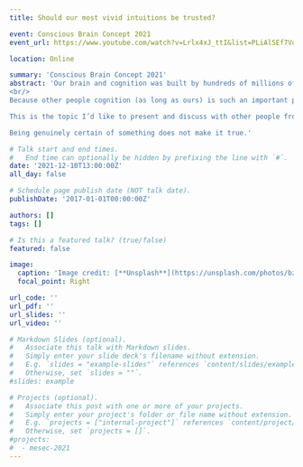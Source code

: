 ```yaml
---
title: Should our most vivid intuitions be trusted? 

event: Conscious Brain Concept 2021
event_url: https://www.youtube.com/watch?v=Lrlx4xJ_ttI&list=PLiAlSEf7VoWd6kxYZ_JhELO-HfsfanksC 

location: Online

summary: 'Conscious Brain Concept 2021'
abstract: 'Our brain and cognition was built by hundreds of millions of years of evolution, and was « designed », not to give us an accurate picture of the world, but to help us survive and pass our genes.  «  Understanding »  the quantum nature of reality will be of little help while hunting a dear. «  Knowing » that the earth is round might be counter-productive while throwing a rock at a wild boar. Instead, natural selection and early development gave us powerful intuitions to interact with the world around us, that were proven to be wrong (like the flat earth shared intuition).
<br/>
Because other people cognition (as long as ours) is such an important part of our environment, it’s likely that evolution gave us intuitions that could be good first approximations, but couldn’t in the end be farer the truth (free will being one of the obvious one).

This is the topic I’d like to present and discuss with other people from the field. We all have strong intuitions, sometimes shared, sometimes based on our very personal subjective experience . It’s tempting to consider them as a good start to study consciousness. But while they can teach us a lot about the meta problem of consciousness (as stated by David Chalmers), they should be dealt with cautions while used as arguments supporting a theory.

Being genuinely certain of something does not make it true.'

# Talk start and end times.
#   End time can optionally be hidden by prefixing the line with `#`.
date: '2021-12-10T13:00:00Z'
all_day: false

# Schedule page publish date (NOT talk date).
publishDate: '2017-01-01T00:00:00Z'

authors: []
tags: []

# Is this a featured talk? (true/false)
featured: false

image:
  caption: 'Image credit: [**Unsplash**](https://unsplash.com/photos/bzdhc5b3Bxs)'
  focal_point: Right

url_code: ''
url_pdf: ''
url_slides: ''
url_video: ''

# Markdown Slides (optional).
#   Associate this talk with Markdown slides.
#   Simply enter your slide deck's filename without extension.
#   E.g. `slides = "example-slides"` references `content/slides/example-slides.md`.
#   Otherwise, set `slides = ""`.
#slides: example

# Projects (optional).
#   Associate this post with one or more of your projects.
#   Simply enter your project's folder or file name without extension.
#   E.g. `projects = ["internal-project"]` references `content/project/deep-learning/index.md`.
#   Otherwise, set `projects = []`.
#projects:
#  - mesec-2021 
---
```

